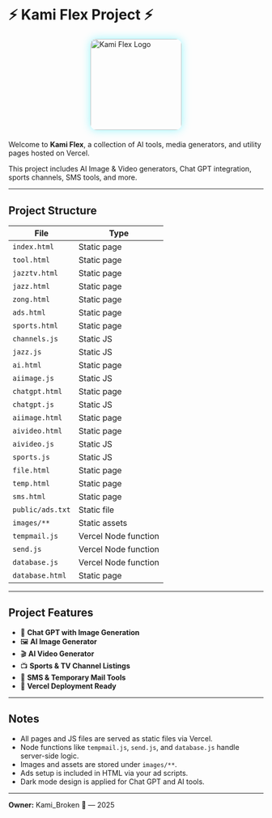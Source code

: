 # ⚡ Kami Flex Project ⚡

<img src="https://i.postimg.cc/LsR6vcVH/Kami-Flex-Player-Icon.jpg" alt="Kami Flex Logo" width="180" style="display:block;margin:20px auto;border-radius:12px;box-shadow:0 0 18px rgba(0,234,255,0.4);">

Welcome to **Kami Flex**, a collection of AI tools, media generators, and utility pages hosted on Vercel.  

This project includes AI Image & Video generators, Chat GPT integration, sports channels, SMS tools, and more.

---

## Project Structure

| File | Type |
|------|------|
| `index.html` | Static page |
| `tool.html` | Static page |
| `jazztv.html` | Static page |
| `jazz.html` | Static page |
| `zong.html` | Static page |
| `ads.html` | Static page |
| `sports.html` | Static page |
| `channels.js` | Static JS |
| `jazz.js` | Static JS |
| `ai.html` | Static page |
| `aiimage.js` | Static JS |
| `chatgpt.html` | Static page |
| `chatgpt.js` | Static JS |
| `aiimage.html` | Static page |
| `aivideo.html` | Static page |
| `aivideo.js` | Static JS |
| `sports.js` | Static JS |
| `file.html` | Static page |
| `temp.html` | Static page |
| `sms.html` | Static page |
| `public/ads.txt` | Static file |
| `images/**` | Static assets |
| `tempmail.js` | Vercel Node function |
| `send.js` | Vercel Node function |
| `database.js` | Vercel Node function |
| `database.html` | Static page |

---

## Project Features

- 💬 **Chat GPT with Image Generation**  
- 🖼️ **AI Image Generator**  
- 🎬 **AI Video Generator**  
- 📺 **Sports & TV Channel Listings**  
- 📡 **SMS & Temporary Mail Tools**  
- 🔗 **Vercel Deployment Ready**  

---

## Notes

- All pages and JS files are served as static files via Vercel.
- Node functions like `tempmail.js`, `send.js`, and `database.js` handle server-side logic.
- Images and assets are stored under `images/**`.
- Ads setup is included in HTML via your ad scripts.
- Dark mode design is applied for Chat GPT and AI tools.

---

**Owner:** Kami_Broken 💫 — 2025
